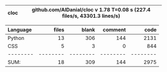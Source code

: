 cloc|github.com/AlDanial/cloc v 1.78  T=0.08 s (227.4 files/s, 43301.3 lines/s)
--- | ---

Language|files|blank|comment|code
:-------|-------:|-------:|-------:|-------:
Python|13|306|144|2131
CSS|5|3|0|844
--------|--------|--------|--------|--------
SUM:|18|309|144|2975
